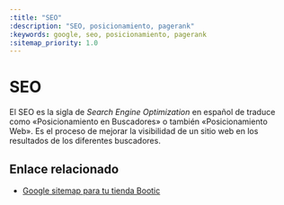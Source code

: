 ```yaml
---
:title: "SEO"
:description: "SEO, posicionamiento, pagerank"
:keywords: google, seo, posicionamiento, pagerank 
:sitemap_priority: 1.0
---
```


# SEO

El SEO es la sigla de _Search Engine Optimization_ en español de traduce como
«Posicionamiento en Buscadores» o también «Posicionamiento Web». Es el proceso
de mejorar la visibilidad de un sitio web en los resultados de los diferentes
buscadores.

## Enlace relacionado

* [ Google sitemap para tu tienda Bootic ](/es/configuracion/seo/sitemap)

